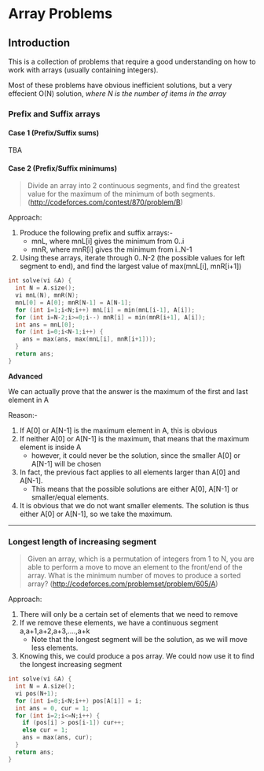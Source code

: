 # Array Problems

## Introduction

This is a collection of problems that require a good understanding on how to work with arrays (usually containing integers).

Most of these problems have obvious inefficient solutions, but a very effecient O(N) solution, _where N is the number of items in the array_

### Prefix and Suffix arrays

#### Case 1 (Prefix/Suffix sums)

TBA

#### Case 2 (Prefix/Suffix minimums)

> Divide an array into 2 continuous segments, and find the greatest value for the maximum of the minimum of both segments. (http://codeforces.com/contest/870/problem/B)

Approach:
1. Produce the following prefix and suffix arrays:-
    - mnL, where mnL[i] gives the minimum from 0..i
    - mnR, where mnR[i] gives the minimum from i..N-1
2. Using these arrays, iterate through 0..N-2 (the possible values for left segment to end), and find the largest value of max(mnL[i], mnR[i+1])

```c++
int solve(vi &A) {
  int N = A.size();
  vi mnL(N), mnR(N);
  mnL[0] = A[0]; mnR[N-1] = A[N-1];
  for (int i=1;i<N;i++) mnL[i] = min(mnL[i-1], A[i]);
  for (int i=N-2;i>=0;i--) mnR[i] = min(mnR[i+1], A[i]);
  int ans = mnL[0];
  for (int i=0;i<N-1;i++) {
    ans = max(ans, max(mnL[i], mnR[i+1]));
  }
  return ans;
}
```

**Advanced**

We can actually prove that the answer is the maximum of the first and last element in A

Reason:-
1. If A[0] or A[N-1] is the maximum element in A, this is obvious
2. If neither A[0] or A[N-1] is the maximum, that means that the maximum element is inside A
    - however, it could never be the solution, since the smaller A[0] or A[N-1] will be chosen
3. In fact, the previous fact applies to all elements larger than A[0] and A[N-1].
    - This means that the possible solutions are either A[0], A[N-1] or smaller/equal elements.
4. It is obvious that we do not want smaller elements. The solution is thus either A[0] or A[N-1], so we take the maximum.

<hr />

### Longest length of increasing segment

> Given an array, which is a permutation of integers from 1 to N, you are able to perform a move to move an element to the front/end of the array. What is the minimum number of moves to produce a sorted array? (http://codeforces.com/problemset/problem/605/A)

Approach:
1. There will only be a certain set of elements that we need to remove
2. If we remove these elements, we have a continuous segment a,a+1,a+2,a+3,....,a+k
    - Note that the longest segment will be the solution, as we will move less elements.
3. Knowing this, we could produce a pos array. We could now use it to find the longest increasing segment

```c++
int solve(vi &A) {
  int N = A.size();
  vi pos(N+1);
  for (int i=0;i<N;i++) pos[A[i]] = i;
  int ans = 0, cur = 1;
  for (int i=2;i<=N;i++) {
    if (pos[i] > pos[i-1]) cur++;
    else cur = 1;
    ans = max(ans, cur);
  }
  return ans;
}
```

